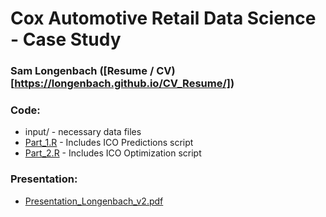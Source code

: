 # Cox Automotive Retail Data Science - Case Study

### Sam Longenbach ([Resume / CV)[https://longenbach.github.io/CV_Resume/])

### Code:
* input/ - necessary data files
* [Part_1.R](https://github.com/longenbach/Cox-Case-Study/blob/main/Part_1.R) - Includes ICO Predictions script
* [Part_2.R](https://github.com/longenbach/Cox-Case-Study/blob/main/Part_2.R) - Includes ICO Optimization script

### Presentation:
* [Presentation_Longenbach_v2.pdf](https://github.com/longenbach/Cox-Case-Study/blob/main/Presentation_Longenbach_v2.pdf)
